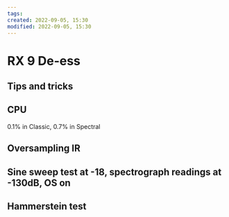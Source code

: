 ```yaml
---
tags: 
created: 2022-09-05, 15:30
modified: 2022-09-05, 15:30
---
```


# RX 9 De-ess

## Tips and tricks

## CPU
0.1% in Classic, 0.7% in Spectral

## Oversampling IR

## Sine sweep test at -18, spectrograph readings at -130dB, OS on

## Hammerstein test